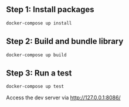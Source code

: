 ## Step 1: Install packages
```sh
docker-compose up install
```
## Step 2: Build and bundle library
```sh
docker-compose up build
```

## Step 3: Run a test
```sh
docker-compose up test
```
Access the dev server via http://127.0.0.1:8086/
